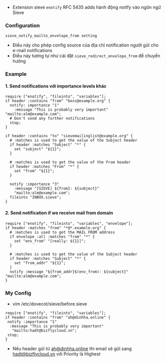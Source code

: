 - Extension sieve `enotify` RFC 5435 adds hành động notify vào ngôn ngữ Sieve
### Configuration
`sieve_notify_mailto_envelope_from setting`
  - Điều này cho phép config source của địa chỉ notification người gửi cho e-mail notifications
  - Điều này tương tự như cài đặt `sieve_redirect_envelope_from` để chuyển hướng
### Example
#### 1. Send notifications với importance levels khác
```
require ["enotify", "fileinto", "variables"];
if header :contains "from" "boss@example.org" {
  notify: importance "1"
    :message "This is probably very important" "mailto:alm@example.com";
  # Don't send any further notifications
  stop;
}

if header :contains "to" "sievemailinglist@example.org" {
  # :matches is used to get the value of the Subject header
  if header :matches "Subject" "*" {
    set "subject" "${1}";
  }
  
  # :matches is used to get the value of the From header
  if header :matches "From" "*" {
    set "from" "${1}";
  }
  
  notify :importance "3"
    :message "[SIEVE] ${from}: ${subject}"
    "mailto:alm@example.com";
  fileinto "INBOX.sieve";
}
```
#### 2. Send notification if we receive mail from domain
```
require ["enotify", "fileinto", "variables", "envelope"];
if header :matches "from" "*@*.examole.org" {
  # :matches is used to get the MAIL FROM address
  if envelope :all :matches "from" "*" {
    set "env_from" "[really: ${1}]";
  }
  
  # :matches is used to get the value of the Subject header
  if header :matches "Subject" "*" {
    set "from_addr" "${1}";
  }
  notify :message "${from_addr}$(env_from): ${subject}" "mailto:alm@example.com";
}
```
### My Config
- vim /etc/dovecot/sieve/before.sieve
```
require ["enotify", "fileinto", "variables"];
if header :contains "from" "ah@dinhha.online" {
 notify :importance "1"
  :message "This is probably very important"
   "mailto:hadt@bizflycloud.vn";
 stop;
}
```
- Nếu header gửi từ ah@dinhha.online thì email sẽ gửi sang hadt@bizflycloud.vn với Priority là Highest
